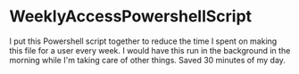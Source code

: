 # WeeklyAccessPowershellScript
I put this Powershell script together to reduce the time I spent on making this file for a user every week.
I would have this run in the background in the morning while I'm taking care of other things. Saved 30 minutes of my day.
